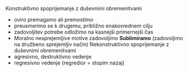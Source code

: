 Konstruktivno spoprijemanje z duševnimi obremenitvami
- oviro premagamo ali premostimo
- preusmerimo se k drugemu, približno enakovrednem cilju
- zadovoljitev potrebe odložimo na kasnejši primernejši čas
- Moralno nesprejemljive motive zadovoljimo **Sublimiramo** (zadovoljimo na družbeno sprejemljiv način)
Nekonstruktivno spoprijemanje z duševnimi obremenitvami
- agresivno, destruktivno vedenje
- regresivno vedenje (regredior = stopim nazaj) 